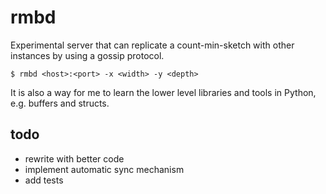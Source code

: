 # rmbd

Experimental server that can replicate a count-min-sketch with other
instances by using a gossip protocol.

    $ rmbd <host>:<port> -x <width> -y <depth>

It is also a way for me to learn the lower level libraries and tools
in Python, e.g. buffers and structs.

## todo

 - rewrite with better code
 - implement automatic sync mechanism
 - add tests
